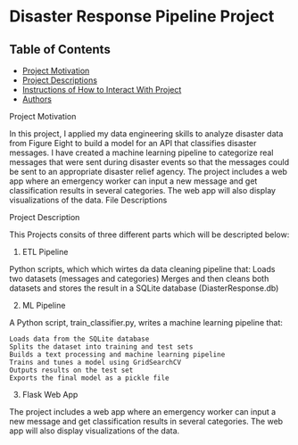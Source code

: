 # Disaster Response Pipeline Project

## Table of Contents
 * [Project Motivation](#project-motivation)
 * [Project Descriptions](#project-descriptions)
 * [Instructions of How to Interact With Project](#instructions-of-how-to-interact-with-project)
 * [Authors](#author)

Project Motivation



In this project, I applied my data engineering skills to analyze disaster data from Figure Eight to build a model for an API that classifies disaster messages. I have created a machine learning pipeline to categorize real messages that were sent during disaster events so that the messages could be sent to an appropriate disaster relief agency. The project includes a web app where an emergency worker can input a new message and get classification results in several categories. The web app will also display visualizations of the data.
File Descriptions


Project Description

This Projects consits of three different parts which will be descripted below:

1. ETL Pipeline

Python scripts, which which wirtes da data cleaning pipeline that:
    Loads two datasets (messages and categories)
    Merges and then cleans both datasets
    and stores the result in a SQLite database (DiasterResponse.db)


2. ML Pipeline

A Python script, train_classifier.py, writes a machine learning pipeline that:

    Loads data from the SQLite database
    Splits the dataset into training and test sets
    Builds a text processing and machine learning pipeline
    Trains and tunes a model using GridSearchCV
    Outputs results on the test set
    Exports the final model as a pickle file


3. Flask Web App

The project includes a web app where an emergency worker can input a new message and get classification results in several categories. The web app will also display visualizations of the data.